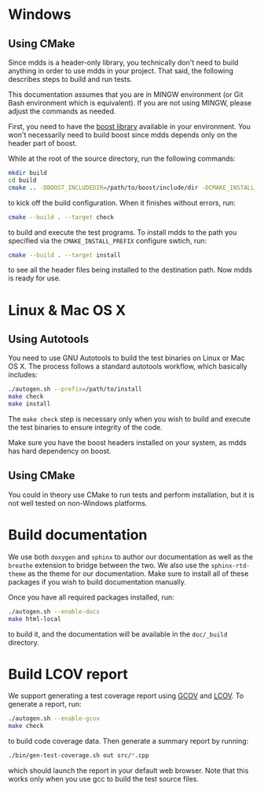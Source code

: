
# Windows

## Using CMake

Since mdds is a header-only library, you technically don't need to build
anything in order to use mdds in your project.  That said, the following
describes steps to build and run tests.

This documentation assumes that you are in MINGW environment (or Git Bash
environment which is equivalent).  If you are not using MINGW, please adjust
the commands as needed.

First, you need to have the [boost library](https://www.boost.org/) available
in your environment.  You won't necessarily need to build boost since mdds
depends only on the header part of boost.

While at the root of the source directory, run the following commands:

```bash
mkdir build
cd build
cmake .. -DBOOST_INCLUDEDIR=/path/to/boost/include/dir -DCMAKE_INSTALL_PREFIX=/path/to/install
```

to kick off the build configuration.  When it finishes without errors, run:

```bash
cmake --build . --target check
```

to build and execute the test programs.  To install mdds to the path you
specified via the `CMAKE_INSTALL_PREFIX` configure swtich, run:

```bash
cmake --build . --target install
```

to see all the header files being installed to the destination path.  Now mdds
is ready for use.


# Linux & Mac OS X

## Using Autotools

You need to use GNU Autotools to build the test binaries on Linux or Mac OS X.
The process follows a standard autotools workflow, which basically includes:

```bash
./autogen.sh --prefix=/path/to/install
make check
make install
```

The `make check` step is necessary only when you wish to build and execute the
test binaries to ensure integrity of the code.

Make sure you have the boost headers installed on your system, as mdds has
hard dependency on boost.

## Using CMake

You could in theory use CMake to run tests and perform installation, but it is
not well tested on non-Windows platforms.

# Build documentation

We use both `doxygen` and `sphinx` to author our documentation as well as
the `breathe` extension to bridge between the two.  We also use the
`sphinx-rtd-theme` as the theme for our documentation.  Make sure to install
all of these packages if you wish to build documentation manually.

Once you have all required packages installed, run:

```bash
./autogen.sh --enable-docs
make html-local
```

to build it, and the documentation will be available in the `doc/_build`
directory.

# Build LCOV report

We support generating a test coverage report using [GCOV](https://gcc.gnu.org/onlinedocs/gcc/Gcov.html)
and [LCOV](https://github.com/linux-test-project/lcov).  To generate a report,
run:

```bash
./autogen.sh --enable-gcov
make check
```

to build code coverage data.  Then generate a summary report by running:

```bash
./bin/gen-test-coverage.sh out src/*.cpp
```

which should launch the report in your default web browser.  Note that this works
only when you use gcc to build the test source files.
